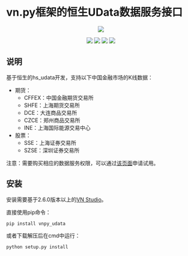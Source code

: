 # vn.py框架的恒生UData数据服务接口

<p align="center">
  <img src ="https://vnpy.oss-cn-shanghai.aliyuncs.com/vnpy-logo.png"/>
</p>

<p align="center">
    <img src ="https://img.shields.io/badge/version-2021.9.22-blueviolet.svg"/>
    <img src ="https://img.shields.io/badge/platform-windows|linux|macos-yellow.svg"/>
    <img src ="https://img.shields.io/badge/python-3.7-blue.svg" />
    <img src ="https://img.shields.io/github/license/vnpy/vnpy.svg?color=orange"/>
</p>

## 说明

基于恒生的hs_udata开发，支持以下中国金融市场的K线数据：

* 期货：
  * CFFEX：中国金融期货交易所
  * SHFE：上海期货交易所
  * DCE：大连商品交易所
  * CZCE：郑州商品交易所
  * INE：上海国际能源交易中心
* 股票：
  * SSE：上海证券交易所
  * SZSE：深圳证券交易所

注意：需要购买相应的数据服务权限，可以通过[该页面](https://udata.hs.net/)申请试用。


## 安装

安装需要基于2.6.0版本以上的[VN Studio](https://www.vnpy.com)。

直接使用pip命令：

```
pip install vnpy_udata
```


或者下载解压后在cmd中运行：

```
python setup.py install
```
